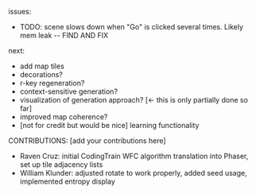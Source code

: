 issues:
- TODO: scene slows down when "Go" is clicked several times. Likely mem leak -- FIND AND FIX

next:
- add map tiles
- decorations?
- r-key regeneration?
- context-sensitive generation?
- visualization of generation approach? [<- this is only partially done so far]
- improved map coherence?
- [not for credit but would be nice] learning functionality

CONTRIBUTIONS:
[add your contributions here]
- Raven Cruz: initial CodingTrain WFC algorithm translation into Phaser, set up tile adjacency lists
- William Klunder: adjusted rotate to work properly, added seed usage, implemented entropy display